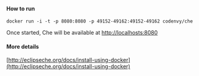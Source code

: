 #### How to run

`docker run -i -t -p 8080:8080 -p 49152-49162:49152-49162 codenvy/che`

Once started, Che will be available at [http://localhosts:8080](http://localhost:8080)

#### More details

[http://eclipseche.org/docs/install-using-docker](http://eclipseche.org/docs/install-using-docker)
